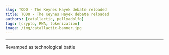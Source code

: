 ```yaml
---
slug: TODO - The Keynes Hayek debate reloaded
title: TODO - The Keynes Hayek debate reloaded
authors: [catallactic, pellyadolfo]
tags: [crypto, RWA, tokenization]
image: /img/catallactic-banner.jpg
---
```

---

Revamped as technological battle
